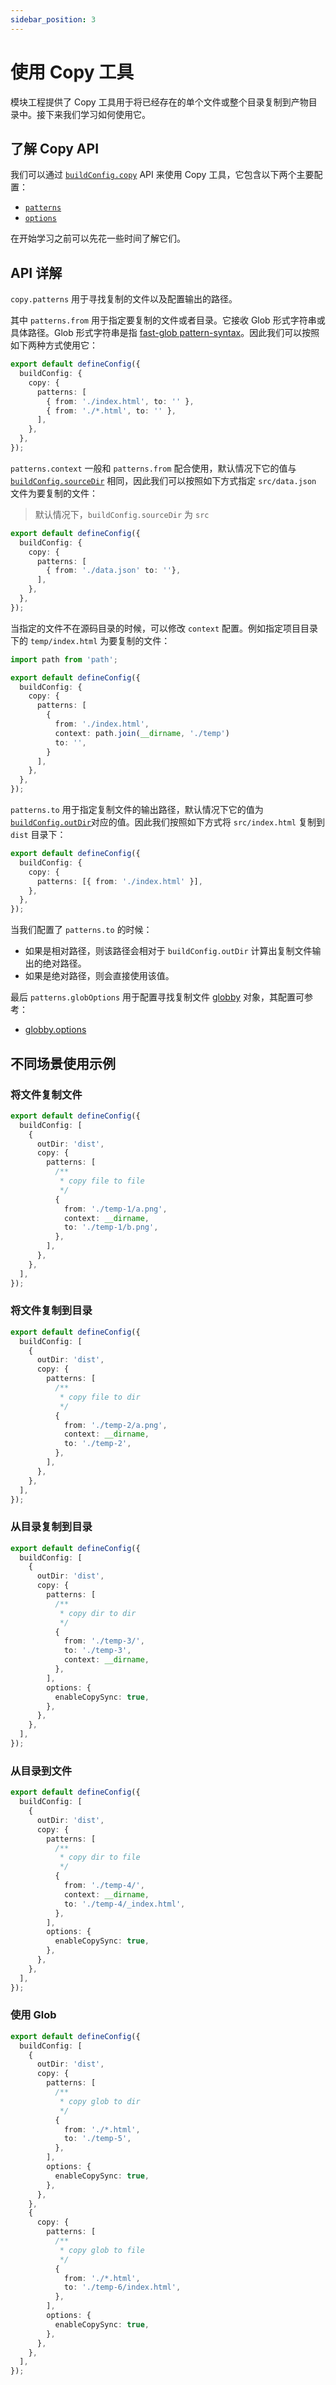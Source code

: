 ```yaml
---
sidebar_position: 3
---
```


# 使用 Copy 工具

模块工程提供了 Copy 工具用于将已经存在的单个文件或整个目录复制到产物目录中。接下来我们学习如何使用它。

## 了解 Copy API

我们可以通过 [`buildConfig.copy`](/zh/api/build-config#copy) API 来使用 Copy 工具，它包含以下两个主要配置：

- [`patterns`](/zh/api/build-config#copypatterns)
- [`options`](/zh/api/build-config#copyoptions)

在开始学习之前可以先花一些时间了解它们。

## API 详解

`copy.patterns` 用于寻找复制的文件以及配置输出的路径。

其中 `patterns.from` 用于指定要复制的文件或者目录。它接收 Glob 形式字符串或具体路径。Glob 形式字符串是指 [fast-glob pattern-syntax](https://github.com/mrmlnc/fast-glob#pattern-syntax)。因此我们可以按照如下两种方式使用它：

```ts
export default defineConfig({
  buildConfig: {
    copy: {
      patterns: [
        { from: './index.html', to: '' },
        { from: './*.html', to: '' },
      ],
    },
  },
});
```

`patterns.context` 一般和 `patterns.from` 配合使用，默认情况下它的值与 [`buildConfig.sourceDir`](/zh/api/build-config#sourcedir) 相同，因此我们可以按照如下方式指定 `src/data.json` 文件为要复制的文件：

> 默认情况下，`buildConfig.sourceDir` 为 `src`

```ts
export default defineConfig({
  buildConfig: {
    copy: {
      patterns: [
        { from: './data.json' to: ''},
      ],
    },
  },
});
```

当指定的文件不在源码目录的时候，可以修改 `context` 配置。例如指定项目目录下的 `temp/index.html` 为要复制的文件：

```ts
import path from 'path';

export default defineConfig({
  buildConfig: {
    copy: {
      patterns: [
        {
          from: './index.html',
          context: path.join(__dirname, './temp')
          to: '',
        }
      ],
    },
  },
});
```

`patterns.to` 用于指定复制文件的输出路径，默认情况下它的值为 [`buildConfig.outDir`](zh/api/build-config#outDir)对应的值。因此我们按照如下方式将 `src/index.html` 复制到 `dist` 目录下：

```ts
export default defineConfig({
  buildConfig: {
    copy: {
      patterns: [{ from: './index.html' }],
    },
  },
});
```

当我们配置了 `patterns.to` 的时候：

- 如果是相对路径，则该路径会相对于 `buildConfig.outDir` 计算出复制文件输出的绝对路径。
- 如果是绝对路径，则会直接使用该值。

最后 `patterns.globOptions` 用于配置寻找复制文件 [globby](https://github.com/sindresorhus/globby) 对象，其配置可参考：

- [globby.options](https://github.com/sindresorhus/globby#options)

## 不同场景使用示例

### 将文件复制文件

```ts
export default defineConfig({
  buildConfig: [
    {
      outDir: 'dist',
      copy: {
        patterns: [
          /**
           * copy file to file
           */
          {
            from: './temp-1/a.png',
            context: __dirname,
            to: './temp-1/b.png',
          },
        ],
      },
    },
  ],
});
```

### 将文件复制到目录

```ts
export default defineConfig({
  buildConfig: [
    {
      outDir: 'dist',
      copy: {
        patterns: [
          /**
           * copy file to dir
           */
          {
            from: './temp-2/a.png',
            context: __dirname,
            to: './temp-2',
          },
        ],
      },
    },
  ],
});
```

### 从目录复制到目录

```ts
export default defineConfig({
  buildConfig: [
    {
      outDir: 'dist',
      copy: {
        patterns: [
          /**
           * copy dir to dir
           */
          {
            from: './temp-3/',
            to: './temp-3',
            context: __dirname,
          },
        ],
        options: {
          enableCopySync: true,
        },
      },
    },
  ],
});
```

### 从目录到文件

```ts
export default defineConfig({
  buildConfig: [
    {
      outDir: 'dist',
      copy: {
        patterns: [
          /**
           * copy dir to file
           */
          {
            from: './temp-4/',
            context: __dirname,
            to: './temp-4/_index.html',
          },
        ],
        options: {
          enableCopySync: true,
        },
      },
    },
  ],
});
```

### 使用 Glob

```ts
export default defineConfig({
  buildConfig: [
    {
      outDir: 'dist',
      copy: {
        patterns: [
          /**
           * copy glob to dir
           */
          {
            from: './*.html',
            to: './temp-5',
          },
        ],
        options: {
          enableCopySync: true,
        },
      },
    },
    {
      copy: {
        patterns: [
          /**
           * copy glob to file
           */
          {
            from: './*.html',
            to: './temp-6/index.html',
          },
        ],
        options: {
          enableCopySync: true,
        },
      },
    },
  ],
});
```
